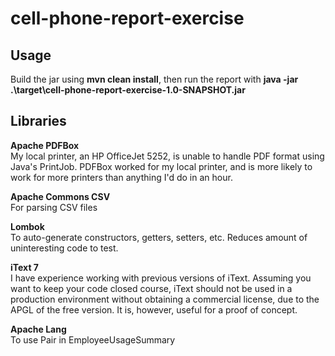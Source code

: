 # cell-phone-report-exercise

## Usage
Build the jar using **mvn clean install**, then run the report with **java -jar .\target\cell-phone-report-exercise-1.0-SNAPSHOT.jar**

## Libraries
**Apache PDFBox**  
My local printer, an HP OfficeJet 5252, is unable to handle PDF format using Java's PrintJob. 
PDFBox worked for my local printer, and is more likely to work for more printers than anything I'd do in an hour.

**Apache Commons CSV**  
For parsing CSV files
 
**Lombok**  
To auto-generate constructors, getters, setters, etc.  Reduces amount of uninteresting code to test.

**iText 7**  
I have experience working with previous versions of iText.  Assuming you want to keep your code closed course, iText should not be used in a production environment without obtaining a commercial license, due to the APGL of the free version.  It is, however, useful for a proof of concept.

**Apache Lang**  
To use Pair in EmployeeUsageSummary